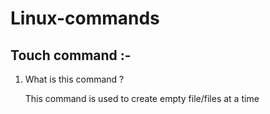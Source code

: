 # Linux-commands
## Touch command :-
1. What is this command ?
 
   This command is used to create empty file/files at a time
